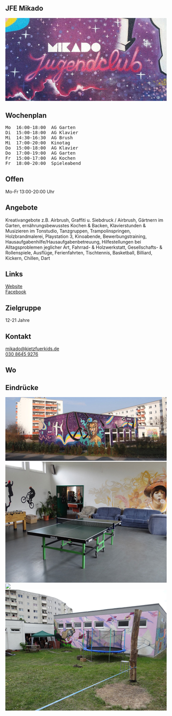 ## JFE Mikado
<img id="topmedia" src="images/Mikado/1.jpg" />

## Wochenplan
<pre id="weeklyschedule">
Mo  16:00-18:00  AG Garten
Di  15:00-18:00  AG Klavier
Mi  14:30-16:30  AG Brush
Mi  17:00-20:00  Kinotag
Do  15:00-18:00  AG Klavier
Do  17:00-19:00  AG Garten
Fr  15:00-17:00  AG Kochen
Fr  18:00-20:00  Spieleabend
</pre>

## Offen
Mo-Fr 13:00-20:00 Uhr

## Angebote
<p id="activities">
Kreativangebote z.B. Airbrush, Graffiti  u. Siebdruck / Airbrush, Gärtnern im Garten, ernährungsbewusstes Kochen & Backen, Klavierstunden & Musizieren im Tonstudio, Tanzgruppen, Trampolinspringen, Holzbrandmalerei, Playstation 3, Kinoabende, Bewerbungstraining, Hausaufgabenhilfe/Hausaufgabenbetreuung, Hilfestellungen bei Alltagsproblemen jeglicher Art, Fahrrad- & Holzwerkstatt, Gesellschafts- & Rollenspiele, Ausflüge, Ferienfahrten, Tischtennis, Basketball, Billiard, Kickern, Chillen, Dart
</p>

## Links
<a class="external_link" href="https://kietzfuerkids.de/mikado/">Website</a><br>
<a class="external_link" href="https://www.facebook.com/jugendclub.mikado">Facebook</a>

## Zielgruppe
12-21 Jahre

## Kontakt
[mikado@kietzfuerkids.de](mailto:mikado@kietzfuerkids.de)<br>
<a href="tel:+493086459276">030 8645 9276</a>

## Wo
<div id="gmap"></div>
<script>window.onload = showMap('Egon-Erwin-Kisch-Straße 1a, 13059 Berlin', 0, 'gmap_mini')</script>

## Eindrücke
<div class="mediacontainer">
  <img src="images/Mikado/2.jpg" />
  <img src="images/Mikado/3.jpg" />
  <img src="images/Mikado/4.jpg" />
  <img src="images/Mikado/5.jpg" />
 </div>
